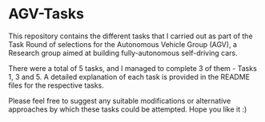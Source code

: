 # AGV-Tasks
This repository contains the different tasks that I carried out as part of the Task Round of selections for the Autonomous Vehicle Group (AGV), a Research group 
aimed at building fully-autonomous self-driving cars.

There were a total of 5 tasks, and I managed to complete 3 of them - Tasks 1, 3 and 5. 
A detailed explanation of each task is provided in the README files for the respective tasks.

Please feel free to suggest any suitable modifications or alternative approaches by which these tasks could be attempted.
Hope you like it :)
